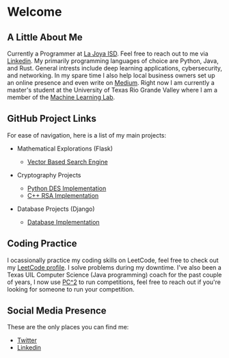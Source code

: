# Welcome

## A Little About Me

Currently a Programmer at [La Joya ISD](https://www.lajoyaisd.com/page/computer-services). Feel free to reach out to me via [Linkedin](https://www.linkedin.com/in/jose-ruben-espinoza/). My primarily programming languages of choice are Python, Java, and Rust. General intrests include deep learning applications, cybersecurity, and networking. In my spare time I also help local business owners set up an online presence and even write on [Medium](https://medium.com/@0x17). Right now I am currently a master's student at the University of Texas Rio Grande Valley where I am a member of the [Machine Learning Lab](https://miutrgv.github.io/).

## GitHub Project Links
For ease of navigation, here is a list of my main projects:

- Mathematical Explorations (Flask)
  - [Vector Based Search Engine](https://github.com/0x17io/optimized_SearchEngine)
  
- Cryptography Projects
  - [Python DES Implementation](https://github.com/0x17io/python_des_implementation)
  - [C++ RSA Implementation](https://github.com/0x17io/basic_rsa)

- Database Projects (Django)
  - [Database Implementation](https://github.com/0x17io/database_servicez)

## Coding Practice
I ocassionally practice my coding skills on LeetCode, feel free to check out my [LeetCode profile](https://leetcode.com/0x17io/). I solve problems during my downtime. I've also been a Texas UIL Computer Science (Java programming) coach for the past couple of years, I now use [PC^2](https://pc2ccs.github.io/) to run competitions, feel free to reach out if you're looking for someone to run your competition.

## Social Media Presence
These are the only places you can find me:
- [Twitter](https://twitter.com/0x17io)
- [Linkedin](https://www.linkedin.com/in/jose-ruben-espinoza/)
